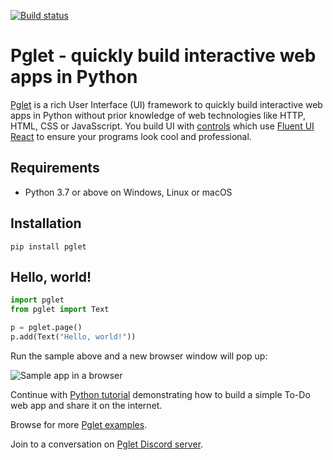 [![Build status](https://ci.appveyor.com/api/projects/status/863hk2g0yng7wvt6/branch/main?svg=true)](https://ci.appveyor.com/project/pglet/pglet-python/branch/main)

# Pglet - quickly build interactive web apps in Python

[Pglet](https://pglet.io) is a rich User Interface (UI) framework to quickly build interactive web apps in Python without prior knowledge of web technologies like HTTP, HTML, CSS or JavaSscript. You build UI with [controls](https://pglet.io/docs/reference/controls) which use [Fluent UI React](https://developer.microsoft.com/en-us/fluentui#/controls/web) to ensure your programs look cool and professional.

## Requirements

* Python 3.7 or above on Windows, Linux or macOS

## Installation

```
pip install pglet
```

## Hello, world!

```python
import pglet
from pglet import Text

p = pglet.page()
p.add(Text("Hello, world!"))
```

Run the sample above and a new browser window will pop up:

![Sample app in a browser](https://pglet.io/img/docs/quickstart-hello-world.png "Sample app in a browser")

Continue with [Python tutorial](https://pglet.io/docs/tutorials/python) demonstrating how to build a simple To-Do web app and share it on the internet.

Browse for more [Pglet examples](https://github.com/pglet/examples/tree/main/python).

Join to a conversation on [Pglet Discord server](https://discord.gg/rWjf7xx).